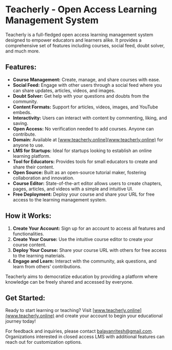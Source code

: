 # Teacherly - Open Access Learning Management System

Teacherly is a full-fledged open access learning management system designed to empower educators and learners alike. It provides a comprehensive set of features including courses, social feed, doubt solver, and much more.

## Features:

- **Course Management:** Create, manage, and share courses with ease.
- **Social Feed:** Engage with other users through a social feed where you can share updates, articles, videos, and images.
- **Doubt Solver:** Get help with your questions and doubts from the community.
- **Content Formats:** Support for articles, videos, images, and YouTube embeds.
- **Interactivity:** Users can interact with content by commenting, liking, and saving.
- **Open Access:** No verification needed to add courses. Anyone can contribute.
- **Domain:** Available at [www.teacherly.online](www.teacherly.online) for anyone to use.
- **LMS for Startups:** Ideal for startups looking to establish an online learning platform.
- **Tool for Educators:** Provides tools for small educators to create and share their content.
- **Open Source:** Built as an open-source tutorial maker, fostering collaboration and innovation.
- **Course Editor:** State-of-the-art editor allows users to create chapters, pages, articles, and videos with a simple and intuitive UI.
- **Free Deployment:** Deploy your course and share your URL for free access to the learning management system.

## How it Works:

1. **Create Your Account:** Sign up for an account to access all features and functionalities.
2. **Create Your Course:** Use the intuitive course editor to create your course content.
3. **Deploy Your Course:** Share your course URL with others for free access to the learning materials.
4. **Engage and Learn:** Interact with the community, ask questions, and learn from others' contributions.

Teacherly aims to democratize education by providing a platform where knowledge can be freely shared and accessed by everyone.

## Get Started:

Ready to start learning or teaching? Visit [www.teacherly.online](www.teacherly.online) and create your account to begin your educational journey today!

For feedback and inquiries, please contact [balayanritesh@gmail.com](mailto:balayanritesh@gmail.com). Organizations interested in closed access LMS with additional features can reach out for customization options.
